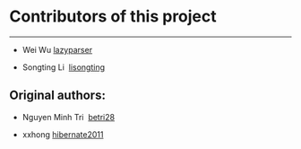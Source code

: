 # Contributors of this project
***
* Wei Wu  [lazyparser](https://github.com/lazyparser)

* Songting Li  [lisongting](https://github.com/lisongting)

## Original authors:
* Nguyen Minh Tri  [betri28](https://github.com/betri28)

* xxhong  [hibernate2011](https://github.com/hibernate2011)
